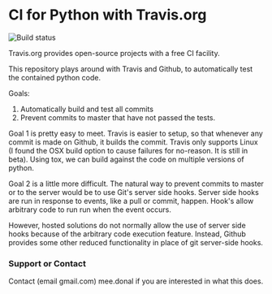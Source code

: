 # CI for Python with Travis.org
![Build status](https://travis-ci.org/ddmee/travis-git-python.svg?branch=master)

Travis.org provides open-source projects with a free CI facility. 

This repository plays around with Travis and Github, to automatically test the contained python code.

Goals:
1. Automatically build and test all commits
2. Prevent commits to master that have not passed the tests.

Goal 1 is pretty easy to meet. Travis is easier to setup, so that whenever any commit is made on Github, it builds the commit. Travis only supports Linux (I found the OSX build option to cause failures for no-reason. It is still in beta). Using tox, we can build against the code on multiple versions of python.

Goal 2 is a little more difficult. The natural way to prevent commits to master or to the server would be to use Git's server side hooks. Server side hooks are run in response to events, like a pull or commit, happen. Hook's allow arbitrary code to run run when the event occurs.

However, hosted solutions do not normally allow the use of server side hooks because of the arbitrary code execution feature. Instead, Github provides some other reduced functionality in place of git server-side hooks.

### Support or Contact

Contact (email gmail.com) mee.donal  if you are interested in what this does.
